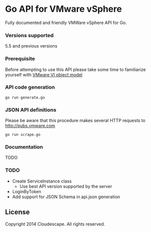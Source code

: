 # Go API for VMware vSphere

Fully documented and friendly VMWare vSphere API for Go.

### Versions supported
5.5 and previous versions 

### Prerequisite
Before attempting to use this API please take some time to familiarize yourself with [VMware VI object model](http://www.doublecloud.org/2010/02/object-model-of-vmware-vsphere-api-a-big-picture-in-2-minutes/) 

### API code generation
`go run generate.go`

### JSON API definitions
Please be aware that this procedure makes several HTTP requests to http://pubs.vmware.com

`go run scrape.go`

### Documentation
TODO

### TODO
* Create ServiceInstance class
	* Use best API version supported by the server
* LoginByToken
* Add support for JSON Schema in api.json generation

## License
Copyright 2014 Cloudescape. All rights reserved.
